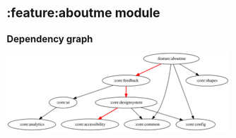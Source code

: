 # :feature:aboutme module

## Dependency graph

![Dependency graph](../../docs/images/graphs/dep_graph_feature_aboutme.svg)

